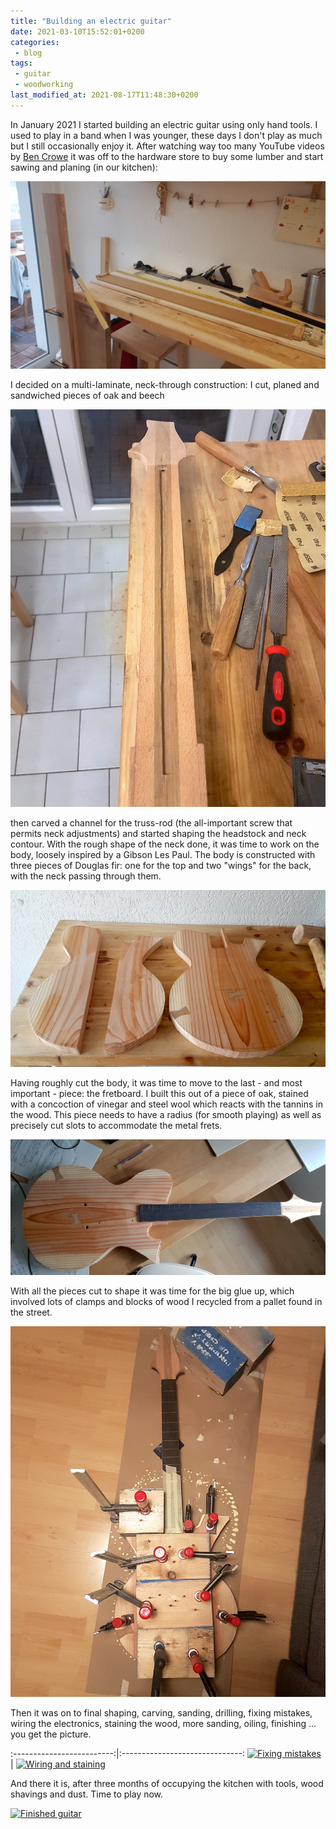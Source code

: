 ```yaml
---
title: "Building an electric guitar"
date: 2021-03-10T15:52:01+0200
categories:
 - blog
tags:
 - guitar
 - woodworking
last_modified_at: 2021-08-17T11:48:30+0200
---
```


In January 2021 I started building an electric guitar using only hand tools.
I used to play in a band when I was younger, these days I don't play as much
but I still occasionally enjoy it.
After watching way too many YouTube videos by [Ben
Crowe](https://www.youtube.com/user/CrimsonCustomGuitars) it was off to the
hardware store to buy some lumber and start sawing and planing (in our kitchen):

[![Sawing and planing][1]][1]

I decided on a multi-laminate, neck-through construction: I cut, planed and
sandwiched pieces of oak and beech

[![Building the neck][2]][2]

then carved a channel for the truss-rod (the all-important screw that permits
neck adjustments) and started shaping the headstock and neck contour.
With the rough shape of the neck done, it was time to work on the body, loosely
inspired by a Gibson Les Paul.
The body is constructed with three pieces of Douglas fir: one for the top and
two "wings" for the back, with the neck passing through them.

[![Cutting the body][3]][3]

Having roughly cut the body, it was time to move to the last - and most
important - piece: the fretboard. I built this out of a piece of oak, stained
with a concoction of vinegar and steel wool which reacts with the tannins in
the wood. This piece needs to have a radius (for smooth playing) as well as
precisely cut slots to accommodate the metal frets.

[![Working on the fretboard][4]][4]

With all the pieces cut to shape it was time for the big glue up, which
involved lots of clamps and blocks of wood I recycled from a pallet found in
the street.

[![The big glue up][5]][5]

Then it was on to final shaping, carving, sanding, drilling, fixing mistakes,
wiring the electronics, staining the wood, more sanding, oiling, finishing ...
you get the picture.

:-------------------------:|:------------------------------:
[![Fixing mistakes][6]][6] | [![Wiring and staining][7]][7]

And there it is, after three months of occupying the kitchen with tools, wood
shavings and dust.
Time to play now.

[![Finished guitar][9]][9]

[1]: /assets/posts/2021-03-10_guitar/01_sawing_and_planing.jpg
[2]: /assets/posts/2021-03-10_guitar/02_working_on_neck.jpg
[3]: /assets/posts/2021-03-10_guitar/03_shaping_the_body.jpg
[4]: /assets/posts/2021-03-10_guitar/04_shaping_the_fretboard.jpg
[5]: /assets/posts/2021-03-10_guitar/05_glueing_the_body.jpg
[6]: /assets/posts/2021-03-10_guitar/06_fixing_mistakes.jpg
[7]: /assets/posts/2021-03-10_guitar/07_wiring_the_back.jpg
[8]: /assets/posts/2021-03-10_guitar/08_finished_guitar01.jpg
[9]: /assets/posts/2021-03-10_guitar/09_finished_guitar02.jpg
